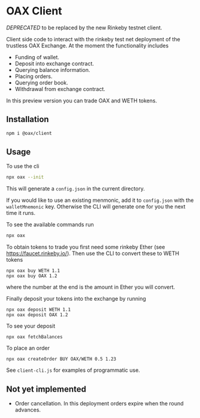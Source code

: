 # OAX Client

*DEPRECATED* to be replaced by the new Rinkeby testnet client.

Client side code to interact with the rinkeby test net deployment of the
trustless OAX Exchange. At the moment the functionality includes

- Funding of wallet.
- Deposit into exchange contract.
- Querying balance information.
- Placing orders.
- Querying order book.
- Withdrawal from exchange contract.

In this preview version you can trade OAX and WETH tokens.

## Installation

```bash
npm i @oax/client
```

## Usage
To use the cli
```bash
npx oax --init
```
This will generate a `config.json` in the current directory.

If you would like to use an existing menmonic, add it to `config.json` with the
`walletMnemonic` key. Otherwise the CLI will generate one for you the next time
it runs.

To see the available commands run
```bash
npx oax
```
To obtain tokens to trade you first need some rinkeby Ether (see
https://faucet.rinkeby.io/). Then use the CLI to convert these to WETH tokens
```
npx oax buy WETH 1.1
npx oax buy OAX 1.2
```
where the number at the end is the amount in Ether you will convert.

Finally deposit your tokens into the exchange by running
```
npx oax deposit WETH 1.1
npx oax deposit OAX 1.2
```
To see your deposit
```
npx oax fetchBalances
```
To place an order
```
npx oax createOrder BUY OAX/WETH 0.5 1.23
```
See `client-cli.js` for examples of programmatic use.

## Not yet implemented

- Order cancellation. In this deployment orders expire when the round advances.
